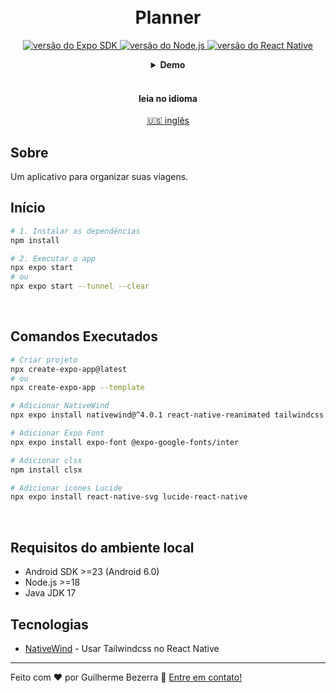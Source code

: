<h1 align="center">
    <br>
    Planner
</h1>

<p align="center">
    <a href="https://expo.dev">
    <img alt="versão do Expo SDK" src="https://img.shields.io/badge/expo--sdk-v51.1.18-blue?logo=expo&labelColor=20232A&color=5a5a5a">
  </a>

  <a href="https://nodejs.org">
    <img alt="versão do Node.js" src="https://img.shields.io/badge/node.js-v20.15.13853D?style=flat&logo=node.js&logoColor=white&labelColor=43853D&color=5a5a5a">
  </a>

  <a href="https://reactnative.dev">
    <img alt="versão do React Native" src="https://img.shields.io/badge/react--native-v0.74.3-blue?logo=react&labelColor=20232A&color=5a5a5a">
  </a>
</p>

<div align="center">
  <details>
  <summary><b>Demo</b></summary>
    <div style="width: 90%;">
      <img alt="Demonstração da aplicação" src="demo.gif" />
    </div>
  </details>
</div>

<br>

<div align="center">
  <h4 align="center">leia no idioma</h4>
  <a href="https://github.com/gbdsantos/next-level-week-15-journey" hreflang="en-us" alt="en-us">🇺🇸 inglês
  </a>
</div>

## Sobre

Um aplicativo para organizar suas viagens.

## Início

```bash
# 1. Instalar as dependências
npm install

# 2. Executar o app
npx expo start
# ou
npx expo start --tunnel --clear
```

<br>

## Comandos Executados

```bash
# Criar projeto
npx create-expo-app@latest
# ou
npx create-expo-app --template

# Adicionar NativeWind
npx expo install nativewind@^4.0.1 react-native-reanimated tailwindcss

# Adicionar Expo Font
npx expo install expo-font @expo-google-fonts/inter

# Adicionar clsx
npm install clsx

# Adicionar icones Lucide
npx expo install react-native-svg lucide-react-native
```

<br>

## Requisitos do ambiente local

- Android SDK >=23 (Android 6.0)
- Node.js >=18
- Java JDK 17

## Tecnologias

- [NativeWind](https://www.nativewind.dev "Native Wind v4.0") - Usar Tailwindcss no React Native

---

Feito com ❤️ por Guilherme Bezerra 👋 [Entre em contato!](https://www.linkedin.com/in/gbdsantos "LinkedIn - Guilherme Bezerra")